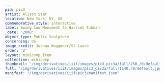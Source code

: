 ```yaml
---
pid: pic3
artist: Alison Saar
location: New York, NY, US
commemorative_style: Interactive
label: Swing Low Monument to Harriet Tubman
_date: '2008'
object_type: Public Sculpture
concerning: US
image_credit: Joshua Waggoner/SJ Lauro
order: '2'
layout: minicomp_item
collection: minicomp
thumbnail: "/img/derivatives/iiif/images/pic3_pic3a/full/250,/0/default.jpg"
full: "/img/derivatives/iiif/images/pic3_pic3a/full/1140,/0/default.jpg"
manifest: "/img/derivatives/iiif/pic3/manifest.json"
---
```

